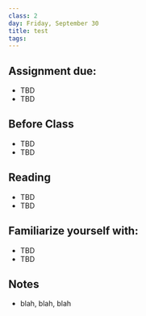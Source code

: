 ```yaml
---
class: 2
day: Friday, September 30
title: test
tags: 
---
```


## Assignment due: 
- TBD 
- TBD 

## Before Class 
- TBD 
- TBD 

## Reading 
- TBD 
- TBD 

## Familiarize yourself with: 
- TBD 
- TBD 

## Notes 
- blah, blah, blah